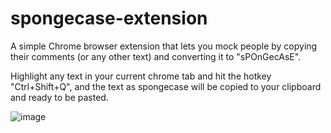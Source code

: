 # spongecase-extension
A simple Chrome browser extension that lets you mock people by copying their comments (or any other text) and converting it to "sPOnGecAsE".

Highlight any text in your current chrome tab and hit the hotkey "Ctrl+Shift+Q", and the text as spongecase will be copied to your clipboard and ready to be pasted.


![image](https://github.com/ShaunFerris/spongecase-extension/assets/119541650/0655b195-65d5-48f7-8601-0c09c726e9d6)
